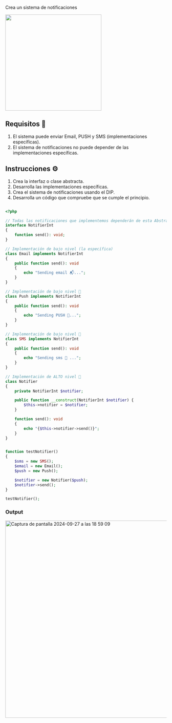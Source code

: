 

Crea un sistema de notificaciones

<img src="https://github.com/user-attachments/assets/886a596b-f9e2-4dba-adfb-1a8156f04d1f" height="300" />

## Requisitos 🎯

1. El sistema puede enviar Email, PUSH y SMS (implementaciones específicas).
2. El sistema de notificaciones no puede depender de las implementaciones específicas.

## Instrucciones ⚙️

1. Crea la interfaz o clase abstracta.
2. Desarrolla las implementaciones específicas.
3. Crea el sistema de notificaciones usando el DIP.
4. Desarrolla un código que compruebe que se cumple el principio.


```php

<?php

// Todas las notificaciones que implementemos dependerán de esta Abstracción
interface NotifierInt
{
    function send(): void;
}

// Implementación de bajo nivel (la específica)
class Email implements NotifierInt
{
    public function send(): void 
    {
        echo "Sending email 📬...";
    }
}

// Implementación de bajo nivel 🔻
class Push implements NotifierInt
{
    public function send(): void 
    {
        echo "Sending PUSH 📲...";
    }
}

// Implementación de bajo nivel 🔻
class SMS implements NotifierInt
{
    public function send(): void 
    {
        echo "Sending sms 📩 ...";
    }
}

// Implementación de ALTO nivel 🔺
class Notifier
{
    private NotifierInt $notifier;

    public function __construct(NotifierInt $notifier) { 
        $this->notifier = $notifier;
    }

    function send(): void 
    {
        echo "{$this->notifier->send()}";
    }
}


function testNotifier() 
{
    $sms = new SMS();
    $email = new Email();
    $push = new Push();

    $notifier = new Notifier($push);
    $notifier->send();
}

testNotifier();

```

### Output

<img width="616" alt="Captura de pantalla 2024-09-27 a las 18 59 09" src="https://github.com/user-attachments/assets/d115f0f1-c0df-473a-8273-6525267101db">
